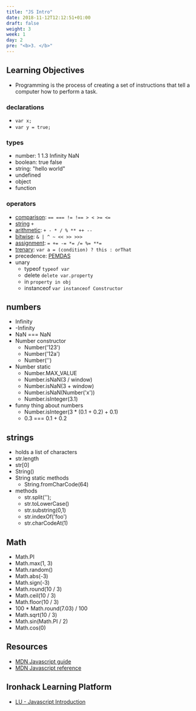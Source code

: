 ```yaml
---
title: "JS Intro"
date: 2018-11-12T12:12:51+01:00
draft: false
weight: 3
week: 1
day: 2
pre: "<b>3. </b>"
---
```


## Learning Objectives

- Programming is the process of creating a set of instructions that tell a computer how to perform a task.

### declarations

- `var x;`
- `var y = true;`

### types

- number: 1 1.3 Infinity NaN
- boolean: true false
- string: "hello world"
- undefined
- object
- function

### operators

- [comparison](https://developer.mozilla.org/en-US/docs/Web/JavaScript/Guide/Expressions_and_Operators#Comparison): `== === != !== > < >= <=`
- [string](https://developer.mozilla.org/en-US/docs/Web/JavaScript/Guide/Expressions_and_Operators#String) `+`
- [arithmetic](https://developer.mozilla.org/en-US/docs/Web/JavaScript/Guide/Expressions_and_Operators#Arithmetic): `+ - * / % ** ++ --`
- [bitwise](https://developer.mozilla.org/en-US/docs/Web/JavaScript/Guide/Expressions_and_Operators#Bitwise): `& | ^ ~ << >> >>>`
- [assignment](https://developer.mozilla.org/en-US/docs/Web/JavaScript/Guide/Expressions_and_Operators#Assignment): `= += -= *= /= %= **=`
- [trenary](https://developer.mozilla.org/en-US/docs/Web/JavaScript/Guide/Expressions_and_Operators#Conditional): `var a = (condition) ? this : orThat`
- precedence: [PEMDAS](http://materials.ironhack.com/s/SJeTS3zrYf#operator-precedence)
- unary
  - typeof `typeof var`
  - delete `delete var.property`
  - in `property in obj`
  - instanceof `var instanceof Constructor`

## numbers

- Infinity
- -Infinity
- NaN === NaN
- Number constructor
  - Number('123')
  - Number('12a')
  - Number('')
- Number static
  - Number.MAX_VALUE
  - Number.isNaN(3 / window)
  - Number.isNaN(3 + window)
  - Number.isNaN(Number('x'))
  - Number.isInteger(3.1)
- funny thing about numbers
  - Number.isInteger(3 * (0.1 + 0.2) + 0.1)
  - 0.3 === 0.1 + 0.2

## strings
- holds a list of characters
- str.length
- str[0]
- String()
- String static methods
  - String.fromCharCode(64)
- methods
  - str.split('');
  - str.toLowerCase()
  - str.substring(0,1)
  - str.indexOf('foo')
  - str.charCodeAt(1)

## Math
- Math.PI
- Math.max(1, 3)
- Math.random()
- Math.abs(-3)
- Math.sign(-3)
- Math.round(10 / 3)
- Math.ceil(10 / 3)
- Math.floor(10 / 3)
- 100 * Math.round(7.03) / 100
- Math.sqrt(10 / 3)
- Math.sin(Math.PI / 2)
- Math.cos(0)


## Resources

- [MDN Javascript guide](https://developer.mozilla.org/bm/docs/Web/JavaScript)
- [MDN Javascript reference](https://developer.mozilla.org/bm/docs/Web/JavaScript)

## Ironhack Learning Platform

- [LU - Javascript Introduction](http://learn.ironhack.com/#/learning_unit/3012)
